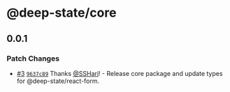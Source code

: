 # @deep-state/core

## 0.0.1

### Patch Changes

- [#3](https://github.com/SSHari/deep-state/pull/3) [`9637c89`](https://github.com/SSHari/deep-state/commit/9637c8964a7253ec74fc1f49a734ef9e18f62010) Thanks [@SSHari](https://github.com/SSHari)! - Release core package and update types for @deep-state/react-form.
